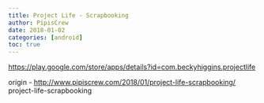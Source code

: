 ```yaml
---
title: Project Life - Scrapbooking
author: PipisCrew
date: 2018-01-02
categories: [android]
toc: true
---
```


https://play.google.com/store/apps/details?id=com.beckyhiggins.projectlife

origin - http://www.pipiscrew.com/2018/01/project-life-scrapbooking/ project-life-scrapbooking
